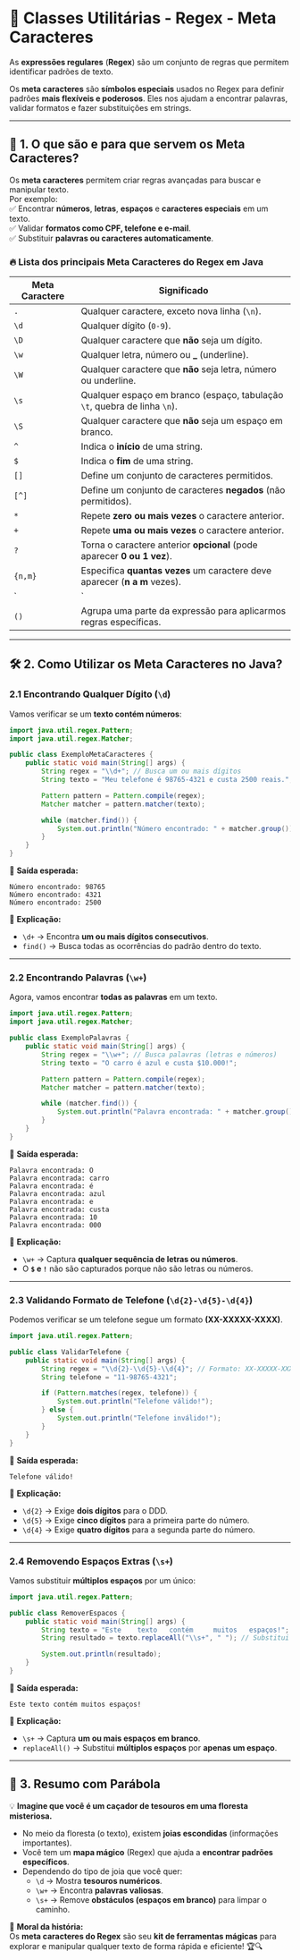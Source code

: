 # 📌 **Classes Utilitárias - Regex - Meta Caracteres**

As **expressões regulares** (**Regex**) são um conjunto de regras que permitem identificar padrões de texto.

Os **meta caracteres** são **símbolos especiais** usados no Regex para definir padrões **mais flexíveis e poderosos**.
Eles nos ajudam a encontrar palavras, validar formatos e fazer substituições em strings.

---

## 🎯 **1. O que são e para que servem os Meta Caracteres?**

Os **meta caracteres** permitem criar regras avançadas para buscar e manipular texto.  
Por exemplo:  
✅ Encontrar **números**, **letras**, **espaços** e **caracteres especiais** em um texto.  
✅ Validar **formatos como CPF, telefone e e-mail**.  
✅ Substituir **palavras ou caracteres automaticamente**.

### 🔥 **Lista dos principais Meta Caracteres do Regex em Java**

| Meta Caractere | Significado                                                                |
|----------------|----------------------------------------------------------------------------|
| `.`            | Qualquer caractere, exceto nova linha (`\n`).                              |
| `\d`           | Qualquer dígito (`0-9`).                                                   |
| `\D`           | Qualquer caractere que **não** seja um dígito.                             |
| `\w`           | Qualquer letra, número ou **_** (underline).                               |
| `\W`           | Qualquer caractere que **não** seja letra, número ou underline.            |
| `\s`           | Qualquer espaço em branco (espaço, tabulação `\t`, quebra de linha `\n`).  |
| `\S`           | Qualquer caractere que **não** seja um espaço em branco.                   |
| `^`            | Indica o **início** de uma string.                                         |
| `$`            | Indica o **fim** de uma string.                                            |
| `[]`           | Define um conjunto de caracteres permitidos.                               |
| `[^]`          | Define um conjunto de caracteres **negados** (não permitidos).             |
| `*`            | Repete **zero ou mais vezes** o caractere anterior.                        |
| `+`            | Repete **uma ou mais vezes** o caractere anterior.                         |
| `?`            | Torna o caractere anterior **opcional** (pode aparecer **0 ou 1 vez**).    |
| `{n,m}`        | Especifica **quantas vezes** um caractere deve aparecer (**n a m** vezes). |
| `              | `                                                                          | Representa **"OU"** (aceita uma opção **ou** outra). |
| `()`           | Agrupa uma parte da expressão para aplicarmos regras específicas.          |

---

## 🛠 **2. Como Utilizar os Meta Caracteres no Java?**

### **2.1 Encontrando Qualquer Dígito (`\d`)**

Vamos verificar se um **texto contém números**:

```java
import java.util.regex.Pattern;
import java.util.regex.Matcher;

public class ExemploMetaCaracteres {
    public static void main(String[] args) {
        String regex = "\\d+"; // Busca um ou mais dígitos
        String texto = "Meu telefone é 98765-4321 e custa 2500 reais.";

        Pattern pattern = Pattern.compile(regex);
        Matcher matcher = pattern.matcher(texto);

        while (matcher.find()) {
            System.out.println("Número encontrado: " + matcher.group());
        }
    }
}
```

🔎 **Saída esperada:**

```
Número encontrado: 98765
Número encontrado: 4321
Número encontrado: 2500
```

📌 **Explicação:**

- `\d+` → Encontra **um ou mais dígitos consecutivos**.
- `find()` → Busca todas as ocorrências do padrão dentro do texto.

---

### **2.2 Encontrando Palavras (`\w+`)**

Agora, vamos encontrar **todas as palavras** em um texto.

```java
import java.util.regex.Pattern;
import java.util.regex.Matcher;

public class ExemploPalavras {
    public static void main(String[] args) {
        String regex = "\\w+"; // Busca palavras (letras e números)
        String texto = "O carro é azul e custa $10.000!";

        Pattern pattern = Pattern.compile(regex);
        Matcher matcher = pattern.matcher(texto);

        while (matcher.find()) {
            System.out.println("Palavra encontrada: " + matcher.group());
        }
    }
}
```

🔎 **Saída esperada:**

```
Palavra encontrada: O
Palavra encontrada: carro
Palavra encontrada: é
Palavra encontrada: azul
Palavra encontrada: e
Palavra encontrada: custa
Palavra encontrada: 10
Palavra encontrada: 000
```

📌 **Explicação:**

- `\w+` → Captura **qualquer sequência de letras ou números**.
- O **`$` e `!`** não são capturados porque não são letras ou números.

---

### **2.3 Validando Formato de Telefone (`\d{2}-\d{5}-\d{4}`)**

Podemos verificar se um telefone segue um formato **(XX-XXXXX-XXXX)**.

```java
import java.util.regex.Pattern;

public class ValidarTelefone {
    public static void main(String[] args) {
        String regex = "\\d{2}-\\d{5}-\\d{4}"; // Formato: XX-XXXXX-XXXX
        String telefone = "11-98765-4321";

        if (Pattern.matches(regex, telefone)) {
            System.out.println("Telefone válido!");
        } else {
            System.out.println("Telefone inválido!");
        }
    }
}
```

🔎 **Saída esperada:**

```
Telefone válido!
```

📌 **Explicação:**

- `\d{2}` → Exige **dois dígitos** para o DDD.
- `\d{5}` → Exige **cinco dígitos** para a primeira parte do número.
- `\d{4}` → Exige **quatro dígitos** para a segunda parte do número.

---

### **2.4 Removendo Espaços Extras (`\s+`)**

Vamos substituir **múltiplos espaços** por um único:

```java
import java.util.regex.Pattern;

public class RemoverEspacos {
    public static void main(String[] args) {
        String texto = "Este    texto   contém     muitos   espaços!";
        String resultado = texto.replaceAll("\\s+", " "); // Substitui espaços extras por um único espaço.

        System.out.println(resultado);
    }
}
```

🔎 **Saída esperada:**

```
Este texto contém muitos espaços!
```

📌 **Explicação:**

- `\s+` → Captura **um ou mais espaços em branco**.
- `replaceAll()` → Substitui **múltiplos espaços** por **apenas um espaço**.

---

## 📖 **3. Resumo com Parábola**

💡 **Imagine que você é um caçador de tesouros em uma floresta misteriosa.**

- No meio da floresta (o texto), existem **joias escondidas** (informações importantes).
- Você tem um **mapa mágico** (Regex) que ajuda a **encontrar padrões específicos**.
- Dependendo do tipo de joia que você quer:
    - `\d` → Mostra **tesouros numéricos**.
    - `\w+` → Encontra **palavras valiosas**.
    - `\s+` → Remove **obstáculos (espaços em branco)** para limpar o caminho.

🔎 **Moral da história:**  
Os **meta caracteres do Regex** são seu **kit de ferramentas mágicas** para explorar e manipular qualquer texto de forma
rápida e eficiente! 🏆🔍